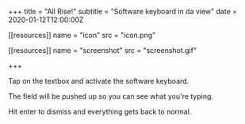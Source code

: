 +++
title = "All Rise!"
subtitle = "Software keyboard in da view"
date = 2020-01-12T12:00:00Z

[[resources]]
  name = "icon"
  src = "icon.png"

[[resources]]
  name = "screenshot"
  src = "screenshot.gif"

+++

Tap on the textbox and activate the software keyboard.

The field will be pushed up so you can see what you're typing.

Hit enter to dismiss and everything gets back to normal.
